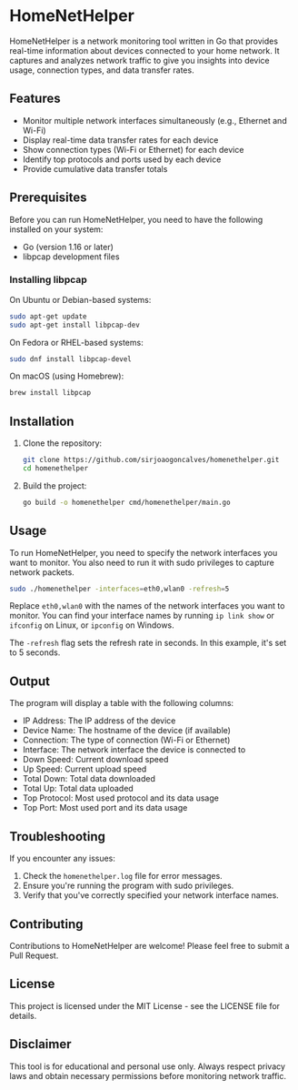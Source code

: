 # HomeNetHelper

HomeNetHelper is a network monitoring tool written in Go that provides real-time information about devices connected to your home network. It captures and analyzes network traffic to give you insights into device usage, connection types, and data transfer rates.

## Features

- Monitor multiple network interfaces simultaneously (e.g., Ethernet and Wi-Fi)
- Display real-time data transfer rates for each device
- Show connection types (Wi-Fi or Ethernet) for each device
- Identify top protocols and ports used by each device
- Provide cumulative data transfer totals

## Prerequisites

Before you can run HomeNetHelper, you need to have the following installed on your system:

- Go (version 1.16 or later)
- libpcap development files

### Installing libpcap

On Ubuntu or Debian-based systems:
```bash
sudo apt-get update
sudo apt-get install libpcap-dev
```

On Fedora or RHEL-based systems:
```bash
sudo dnf install libpcap-devel
```

On macOS (using Homebrew):
```bash
brew install libpcap
```

## Installation

1. Clone the repository:
   ```bash
   git clone https://github.com/sirjoaogoncalves/homenethelper.git
   cd homenethelper
   ```

2. Build the project:
   ```bash
   go build -o homenethelper cmd/homenethelper/main.go
   ```

## Usage

To run HomeNetHelper, you need to specify the network interfaces you want to monitor. You also need to run it with sudo privileges to capture network packets.

```bash
sudo ./homenethelper -interfaces=eth0,wlan0 -refresh=5
```

Replace `eth0,wlan0` with the names of the network interfaces you want to monitor. You can find your interface names by running `ip link show` or `ifconfig` on Linux, or `ipconfig` on Windows.

The `-refresh` flag sets the refresh rate in seconds. In this example, it's set to 5 seconds.

## Output

The program will display a table with the following columns:

- IP Address: The IP address of the device
- Device Name: The hostname of the device (if available)
- Connection: The type of connection (Wi-Fi or Ethernet)
- Interface: The network interface the device is connected to
- Down Speed: Current download speed
- Up Speed: Current upload speed
- Total Down: Total data downloaded
- Total Up: Total data uploaded
- Top Protocol: Most used protocol and its data usage
- Top Port: Most used port and its data usage

## Troubleshooting

If you encounter any issues:

1. Check the `homenethelper.log` file for error messages.
2. Ensure you're running the program with sudo privileges.
3. Verify that you've correctly specified your network interface names.

## Contributing

Contributions to HomeNetHelper are welcome! Please feel free to submit a Pull Request.

## License

This project is licensed under the MIT License - see the LICENSE file for details.

## Disclaimer

This tool is for educational and personal use only. Always respect privacy laws and obtain necessary permissions before monitoring network traffic.

